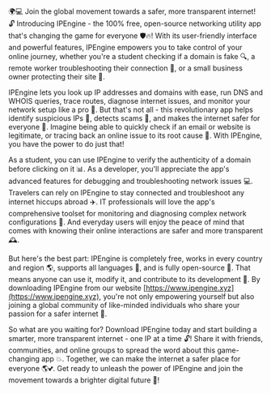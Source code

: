 🌍💻 Join the global movement towards a safer, more transparent internet! 🔓️️ Introducing IPEngine - the 100% free, open-source networking utility app that's changing the game for everyone 🛡️🔥! With its user-friendly interface and powerful features, IPEngine empowers you to take control of your online journey, whether you're a student checking if a domain is fake 🔍, a remote worker troubleshooting their connection 📡, or a small business owner protecting their site 💼.

IPEngine lets you look up IP addresses and domains with ease, run DNS and WHOIS queries, trace routes, diagnose internet issues, and monitor your network setup like a pro 🔧. But that's not all - this revolutionary app helps identify suspicious IPs 👀, detects scams 🚫, and makes the internet safer for everyone 💪. Imagine being able to quickly check if an email or website is legitimate, or tracing back an online issue to its root cause 🔎. With IPEngine, you have the power to do just that!

As a student, you can use IPEngine to verify the authenticity of a domain before clicking on it 📊. As a developer, you'll appreciate the app's advanced features for debugging and troubleshooting network issues 💻. Travelers can rely on IPEngine to stay connected and troubleshoot any internet hiccups abroad ✈️. IT professionals will love the app's comprehensive toolset for monitoring and diagnosing complex network configurations 🔧. And everyday users will enjoy the peace of mind that comes with knowing their online interactions are safer and more transparent 🕰️.

But here's the best part: IPEngine is completely free, works in every country and region 🌎, supports all languages 💬, and is fully open-source 📄. That means anyone can use it, modify it, and contribute to its development 🔧. By downloading IPEngine from our website [https://www.ipengine.xyz](https://www.ipengine.xyz), you're not only empowering yourself but also joining a global community of like-minded individuals who share your passion for a safer internet 🌟.

So what are you waiting for? Download IPEngine today and start building a smarter, more transparent internet - one IP at a time 🔓️! Share it with friends, communities, and online groups to spread the word about this game-changing app 💥. Together, we can make the internet a safer place for everyone 🌎💕. Get ready to unleash the power of IPEngine and join the movement towards a brighter digital future 🚀!